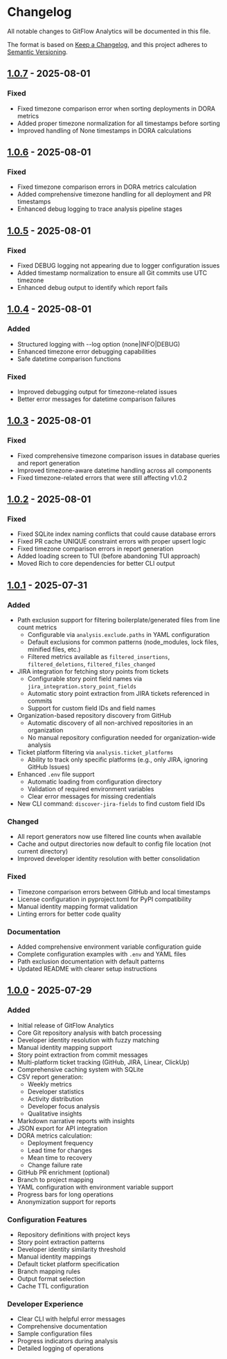 # Changelog

All notable changes to GitFlow Analytics will be documented in this file.

The format is based on [Keep a Changelog](https://keepachangelog.com/en/1.0.0/),
and this project adheres to [Semantic Versioning](https://semver.org/spec/v2.0.0.html).

## [1.0.7] - 2025-08-01

### Fixed
- Fixed timezone comparison error when sorting deployments in DORA metrics
- Added proper timezone normalization for all timestamps before sorting
- Improved handling of None timestamps in DORA calculations

## [1.0.6] - 2025-08-01

### Fixed
- Fixed timezone comparison errors in DORA metrics calculation
- Added comprehensive timezone handling for all deployment and PR timestamps
- Enhanced debug logging to trace analysis pipeline stages

## [1.0.5] - 2025-08-01

### Fixed
- Fixed DEBUG logging not appearing due to logger configuration issues
- Added timestamp normalization to ensure all Git commits use UTC timezone
- Enhanced debug output to identify which report fails

## [1.0.4] - 2025-08-01

### Added
- Structured logging with --log option (none|INFO|DEBUG)
- Enhanced timezone error debugging capabilities
- Safe datetime comparison functions

### Fixed
- Improved debugging output for timezone-related issues
- Better error messages for datetime comparison failures

## [1.0.3] - 2025-08-01

### Fixed
- Fixed comprehensive timezone comparison issues in database queries and report generation
- Improved timezone-aware datetime handling across all components
- Fixed timezone-related errors that were still affecting v1.0.2

## [1.0.2] - 2025-08-01

### Fixed
- Fixed SQLite index naming conflicts that could cause database errors
- Fixed PR cache UNIQUE constraint errors with proper upsert logic
- Fixed timezone comparison errors in report generation
- Added loading screen to TUI (before abandoning TUI approach)
- Moved Rich to core dependencies for better CLI output

## [1.0.1] - 2025-07-31

### Added
- Path exclusion support for filtering boilerplate/generated files from line count metrics
  - Configurable via `analysis.exclude.paths` in YAML configuration
  - Default exclusions for common patterns (node_modules, lock files, minified files, etc.)
  - Filtered metrics available as `filtered_insertions`, `filtered_deletions`, `filtered_files_changed`
- JIRA integration for fetching story points from tickets
  - Configurable story point field names via `jira_integration.story_point_fields`
  - Automatic story point extraction from JIRA tickets referenced in commits
  - Support for custom field IDs and field names
- Organization-based repository discovery from GitHub
  - Automatic discovery of all non-archived repositories in an organization
  - No manual repository configuration needed for organization-wide analysis
- Ticket platform filtering via `analysis.ticket_platforms`
  - Ability to track only specific platforms (e.g., only JIRA, ignoring GitHub Issues)
- Enhanced `.env` file support
  - Automatic loading from configuration directory
  - Validation of required environment variables
  - Clear error messages for missing credentials
- New CLI command: `discover-jira-fields` to find custom field IDs

### Changed
- All report generators now use filtered line counts when available
- Cache and output directories now default to config file location (not current directory)
- Improved developer identity resolution with better consolidation

### Fixed
- Timezone comparison errors between GitHub and local timestamps
- License configuration in pyproject.toml for PyPI compatibility
- Manual identity mapping format validation
- Linting errors for better code quality

### Documentation
- Added comprehensive environment variable configuration guide
- Complete configuration examples with `.env` and YAML files
- Path exclusion documentation with default patterns
- Updated README with clearer setup instructions

## [1.0.0] - 2025-07-29

### Added
- Initial release of GitFlow Analytics
- Core Git repository analysis with batch processing
- Developer identity resolution with fuzzy matching
- Manual identity mapping support
- Story point extraction from commit messages
- Multi-platform ticket tracking (GitHub, JIRA, Linear, ClickUp)
- Comprehensive caching system with SQLite
- CSV report generation:
  - Weekly metrics
  - Developer statistics
  - Activity distribution
  - Developer focus analysis
  - Qualitative insights
- Markdown narrative reports with insights
- JSON export for API integration
- DORA metrics calculation:
  - Deployment frequency
  - Lead time for changes
  - Mean time to recovery
  - Change failure rate
- GitHub PR enrichment (optional)
- Branch to project mapping
- YAML configuration with environment variable support
- Progress bars for long operations
- Anonymization support for reports

### Configuration Features
- Repository definitions with project keys
- Story point extraction patterns
- Developer identity similarity threshold
- Manual identity mappings
- Default ticket platform specification
- Branch mapping rules
- Output format selection
- Cache TTL configuration

### Developer Experience
- Clear CLI with helpful error messages
- Comprehensive documentation
- Sample configuration files
- Progress indicators during analysis
- Detailed logging of operations

[1.0.7]: https://github.com/bobmatnyc/gitflow-analytics/releases/tag/v1.0.7
[1.0.6]: https://github.com/bobmatnyc/gitflow-analytics/releases/tag/v1.0.6
[1.0.5]: https://github.com/bobmatnyc/gitflow-analytics/releases/tag/v1.0.5
[1.0.4]: https://github.com/bobmatnyc/gitflow-analytics/releases/tag/v1.0.4
[1.0.3]: https://github.com/bobmatnyc/gitflow-analytics/releases/tag/v1.0.3
[1.0.2]: https://github.com/bobmatnyc/gitflow-analytics/releases/tag/v1.0.2
[1.0.1]: https://github.com/bobmatnyc/gitflow-analytics/releases/tag/v1.0.1
[1.0.0]: https://github.com/bobmatnyc/gitflow-analytics/releases/tag/v1.0.0
